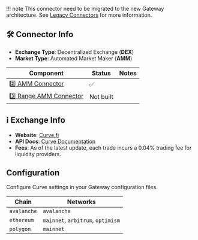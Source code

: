 !!! note
    This connector need to be migrated to the new Gateway architecture. See [Legacy Connectors](/gateway/connectors/) for more information.

## 🛠 Connector Info

- **Exchange Type**: Decentralized Exchange (**DEX**)
- **Market Type**: Automated Market Maker (**AMM**)

| Component | Status | Notes | 
| --------- | ------ | ----- |
| [2️⃣ AMM Connector](#2-amm-connector) | ✅ |
| [3️⃣ Range AMM Connector](#3-range-amm-connector) | Not built |

## ℹ️ Exchange Info

- **Website**: [Curve.fi](https://curve.fi)
- **API Docs**: [Curve Documentation](https://docs.curve.fi)
- **Fees**: As of the latest update, each trade incurs a 0.04% trading fee for liquidity providers.

## Configuration

Configure Curve settings in your Gateway configuration files.

| Chain | Networks | 
| ----- | -------- |
| `avalanche` | `avalanche` 
| `ethereum` | `mainnet`, `arbitrum`, `optimism`
| `polygon` | `mainnet`